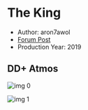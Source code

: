 # The King

* Author: aron7awol
* [Forum Post](https://www.avsforum.com/threads/bass-eq-for-filtered-movies.2995212/post-58767220)
* Production Year: 2019

## DD+ Atmos

![img 0](https://i.imgur.com/okMpDoO.jpg)

![img 1](https://i.imgur.com/acB5W6T.png)

